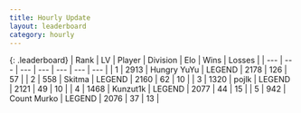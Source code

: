 ```yaml
---
title: Hourly Update
layout: leaderboard
category: hourly
---
```


{: .leaderboard}
| Rank | LV | Player | Division | Elo | Wins | Losses |
| --- | --- | --- | --- | --- | --- | --- |
| <span data-change="0">1</span> | 2913 | <span title="ID: 164871">Hungry YuYu</span> | LEGEND | <span data-change="13">2178</span> | <span data-change="3">126</span> | <span data-change="0">57</span> |
| <span data-change="0">2</span> | 558 | <span title="ID: 402846">Skitma</span> | LEGEND | <span data-change="0">2160</span> | <span data-change="0">62</span> | <span data-change="0">10</span> |
| <span data-change="0">3</span> | 1320 | <span title="ID: 4783">pojlk</span> | LEGEND | <span data-change="0">2121</span> | <span data-change="0">49</span> | <span data-change="0">10</span> |
| <span data-change="0">4</span> | 1468 | <span title="ID: 392407">Kunzut1k</span> | LEGEND | <span data-change="0">2077</span> | <span data-change="0">44</span> | <span data-change="0">15</span> |
| <span data-change="0">5</span> | 942 | <span title="ID: 498323">Count Murko</span> | LEGEND | <span data-change="0">2076</span> | <span data-change="0">37</span> | <span data-change="0">13</span> |